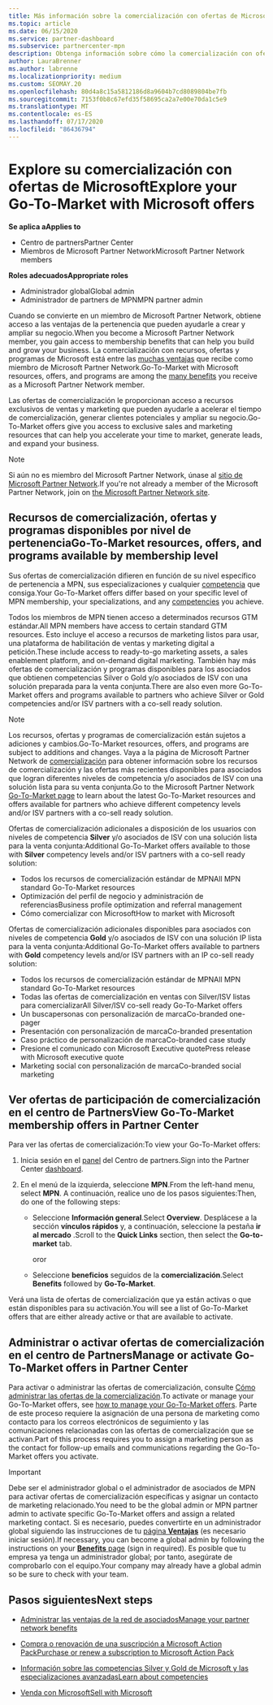 ```yaml
---
title: Más información sobre la comercialización con ofertas de Microsoft
ms.topic: article
ms.date: 06/15/2020
ms.service: partner-dashboard
ms.subservice: partnercenter-mpn
description: Obtenga información sobre cómo la comercialización con ofertas de Microsoft puede ayudar a acelerar el tiempo de comercialización, generar clientes potenciales y ampliar su negocio.
author: LauraBrenner
ms.author: labrenne
ms.localizationpriority: medium
ms.custom: SEOMAY.20
ms.openlocfilehash: 80d4a8c15a5812186d8a9604b7cd8089804be7fb
ms.sourcegitcommit: 7153f0b8c67efd35f58695ca2a7e00e70da1c5e9
ms.translationtype: MT
ms.contentlocale: es-ES
ms.lasthandoff: 07/17/2020
ms.locfileid: "86436794"
---
```

# <a name="explore-your-go-to-market-with-microsoft-offers"></a><span data-ttu-id="94eaf-103">Explore su comercialización con ofertas de Microsoft</span><span class="sxs-lookup"><span data-stu-id="94eaf-103">Explore your Go-To-Market with Microsoft offers</span></span>

<span data-ttu-id="94eaf-104">**Se aplica a**</span><span class="sxs-lookup"><span data-stu-id="94eaf-104">**Applies to**</span></span>

- <span data-ttu-id="94eaf-105">Centro de partners</span><span class="sxs-lookup"><span data-stu-id="94eaf-105">Partner Center</span></span>
- <span data-ttu-id="94eaf-106">Miembros de Microsoft Partner Network</span><span class="sxs-lookup"><span data-stu-id="94eaf-106">Microsoft Partner Network members</span></span>

<span data-ttu-id="94eaf-107">**Roles adecuados**</span><span class="sxs-lookup"><span data-stu-id="94eaf-107">**Appropriate roles**</span></span>

- <span data-ttu-id="94eaf-108">Administrador global</span><span class="sxs-lookup"><span data-stu-id="94eaf-108">Global admin</span></span>
- <span data-ttu-id="94eaf-109">Administrador de partners de MPN</span><span class="sxs-lookup"><span data-stu-id="94eaf-109">MPN partner admin</span></span>

<span data-ttu-id="94eaf-110">Cuando se convierte en un miembro de Microsoft Partner Network, obtiene acceso a las ventajas de la pertenencia que pueden ayudarle a crear y ampliar su negocio.</span><span class="sxs-lookup"><span data-stu-id="94eaf-110">When you become a Microsoft Partner Network member, you gain access to membership benefits that can help you build and grow your business.</span></span> <span data-ttu-id="94eaf-111">La comercialización con recursos, ofertas y programas de Microsoft está entre las [muchas ventajas](https://partner.microsoft.com/manage-your-partner-network-benefits) que recibe como miembro de Microsoft Partner Network.</span><span class="sxs-lookup"><span data-stu-id="94eaf-111">Go-To-Market with Microsoft resources, offers, and programs are among the [many benefits](https://partner.microsoft.com/manage-your-partner-network-benefits) you receive as a Microsoft Partner Network member.</span></span>

<span data-ttu-id="94eaf-112">Las ofertas de comercialización le proporcionan acceso a recursos exclusivos de ventas y marketing que pueden ayudarle a acelerar el tiempo de comercialización, generar clientes potenciales y ampliar su negocio.</span><span class="sxs-lookup"><span data-stu-id="94eaf-112">Go-To-Market offers give you access to exclusive sales and marketing resources that can help you accelerate your time to market, generate leads, and expand your business.</span></span>

>[!NOTE]
><span data-ttu-id="94eaf-113">Si aún no es miembro del Microsoft Partner Network, únase al [sitio de Microsoft Partner Network](https://partner.microsoft.com/membership).</span><span class="sxs-lookup"><span data-stu-id="94eaf-113">If you're not already a member of the Microsoft Partner Network, join on [the Microsoft Partner Network site](https://partner.microsoft.com/membership).</span></span>

## <a name="go-to-market-resources-offers-and-programs-available-by-membership-level"></a><span data-ttu-id="94eaf-114">Recursos de comercialización, ofertas y programas disponibles por nivel de pertenencia</span><span class="sxs-lookup"><span data-stu-id="94eaf-114">Go-To-Market resources, offers, and programs available by membership level</span></span>

<span data-ttu-id="94eaf-115">Sus ofertas de comercialización difieren en función de su nivel específico de pertenencia a MPN, sus especializaciones y cualquier [competencia](learn-about-competencies.md) que consiga.</span><span class="sxs-lookup"><span data-stu-id="94eaf-115">Your Go-To-Market offers differ based on your specific level of MPN membership, your specializations, and any [competencies](learn-about-competencies.md) you achieve.</span></span>

<span data-ttu-id="94eaf-116">Todos los miembros de MPN tienen acceso a determinados recursos GTM estándar.</span><span class="sxs-lookup"><span data-stu-id="94eaf-116">All MPN members have access to certain standard GTM resources.</span></span> <span data-ttu-id="94eaf-117">Esto incluye el acceso a recursos de marketing listos para usar, una plataforma de habilitación de ventas y marketing digital a petición.</span><span class="sxs-lookup"><span data-stu-id="94eaf-117">These include access to ready-to-go marketing assets, a sales enablement platform, and on-demand digital marketing.</span></span> <span data-ttu-id="94eaf-118">También hay más ofertas de comercialización y programas disponibles para los asociados que obtienen competencias Silver o Gold y/o asociados de ISV con una solución preparada para la venta conjunta.</span><span class="sxs-lookup"><span data-stu-id="94eaf-118">There are also even more Go-To-Market offers and programs available to partners who achieve Silver or Gold competencies and/or ISV partners with a co-sell ready solution.</span></span>

>[!NOTE]
><span data-ttu-id="94eaf-119">Los recursos, ofertas y programas de comercialización están sujetos a adiciones y cambios.</span><span class="sxs-lookup"><span data-stu-id="94eaf-119">Go-To-Market resources, offers, and programs are subject to additions and changes.</span></span> <span data-ttu-id="94eaf-120">Vaya a la página de Microsoft Partner Network de [comercialización](https://partner.microsoft.com/membership/go-to-market) para obtener información sobre los recursos de comercialización y las ofertas más recientes disponibles para asociados que logran diferentes niveles de competencia y/o asociados de ISV con una solución lista para su venta conjunta.</span><span class="sxs-lookup"><span data-stu-id="94eaf-120">Go to the Microsoft Partner Network [Go-To-Market page](https://partner.microsoft.com/membership/go-to-market) to learn about the latest Go-To-Market resources and offers available for partners who achieve different competency levels and/or ISV partners with a co-sell ready solution.</span></span>

<span data-ttu-id="94eaf-121">Ofertas de comercialización adicionales a disposición de los usuarios con niveles de competencia **Silver** y/o asociados de ISV con una solución lista para la venta conjunta:</span><span class="sxs-lookup"><span data-stu-id="94eaf-121">Additional Go-To-Market offers available to those with **Silver** competency levels and/or ISV partners with a co-sell ready solution:</span></span>

- <span data-ttu-id="94eaf-122">Todos los recursos de comercialización estándar de MPN</span><span class="sxs-lookup"><span data-stu-id="94eaf-122">All MPN standard Go-To-Market resources</span></span>
- <span data-ttu-id="94eaf-123">Optimización del perfil de negocio y administración de referencias</span><span class="sxs-lookup"><span data-stu-id="94eaf-123">Business profile optimization and referral management</span></span>
- <span data-ttu-id="94eaf-124">Cómo comercializar con Microsoft</span><span class="sxs-lookup"><span data-stu-id="94eaf-124">How to market with Microsoft</span></span>

<span data-ttu-id="94eaf-125">Ofertas de comercialización adicionales disponibles para asociados con niveles de competencia **Gold** y/o asociados de ISV con una solución IP lista para la venta conjunta:</span><span class="sxs-lookup"><span data-stu-id="94eaf-125">Additional Go-To-Market offers available to partners with **Gold** competency levels and/or ISV partners with an IP co-sell ready solution:</span></span>

- <span data-ttu-id="94eaf-126">Todos los recursos de comercialización estándar de MPN</span><span class="sxs-lookup"><span data-stu-id="94eaf-126">All MPN standard Go-To-Market resources</span></span>
- <span data-ttu-id="94eaf-127">Todas las ofertas de comercialización en ventas con Silver/ISV listas para comercializar</span><span class="sxs-lookup"><span data-stu-id="94eaf-127">All Silver/ISV co-sell ready Go-To-Market offers</span></span>
- <span data-ttu-id="94eaf-128">Un buscapersonas con personalización de marca</span><span class="sxs-lookup"><span data-stu-id="94eaf-128">Co-branded one-pager</span></span>
- <span data-ttu-id="94eaf-129">Presentación con personalización de marca</span><span class="sxs-lookup"><span data-stu-id="94eaf-129">Co-branded presentation</span></span>
- <span data-ttu-id="94eaf-130">Caso práctico de personalización de marca</span><span class="sxs-lookup"><span data-stu-id="94eaf-130">Co-branded case study</span></span>
- <span data-ttu-id="94eaf-131">Presione el comunicado con Microsoft Executive quote</span><span class="sxs-lookup"><span data-stu-id="94eaf-131">Press release with Microsoft executive quote</span></span>
- <span data-ttu-id="94eaf-132">Marketing social con personalización de marca</span><span class="sxs-lookup"><span data-stu-id="94eaf-132">Co-branded social marketing</span></span>

## <a name="view-go-to-market-membership-offers-in-partner-center"></a><span data-ttu-id="94eaf-133">Ver ofertas de participación de comercialización en el centro de Partners</span><span class="sxs-lookup"><span data-stu-id="94eaf-133">View Go-To-Market membership offers in Partner Center</span></span>

<span data-ttu-id="94eaf-134">Para ver las ofertas de comercialización:</span><span class="sxs-lookup"><span data-stu-id="94eaf-134">To view your Go-To-Market offers:</span></span>

1. <span data-ttu-id="94eaf-135">Inicia sesión en el [panel](https://partner.microsoft.com/dashboard) del Centro de partners.</span><span class="sxs-lookup"><span data-stu-id="94eaf-135">Sign into the Partner Center [dashboard](https://partner.microsoft.com/dashboard).</span></span>

2. <span data-ttu-id="94eaf-136">En el menú de la izquierda, seleccione **MPN**.</span><span class="sxs-lookup"><span data-stu-id="94eaf-136">From the left-hand menu, select **MPN**.</span></span> <span data-ttu-id="94eaf-137">A continuación, realice uno de los pasos siguientes:</span><span class="sxs-lookup"><span data-stu-id="94eaf-137">Then, do one of the following steps:</span></span>

   - <span data-ttu-id="94eaf-138">Seleccione **Información general**.</span><span class="sxs-lookup"><span data-stu-id="94eaf-138">Select **Overview**.</span></span> <span data-ttu-id="94eaf-139">Desplácese a la sección **vínculos rápidos** y, a continuación, seleccione la pestaña **ir al mercado** .</span><span class="sxs-lookup"><span data-stu-id="94eaf-139">Scroll to the **Quick Links** section, then select the **Go-to-market** tab.</span></span>

     <span data-ttu-id="94eaf-140">or</span><span class="sxs-lookup"><span data-stu-id="94eaf-140">or</span></span>

   - <span data-ttu-id="94eaf-141">Seleccione **beneficios** seguidos de la **comercialización**.</span><span class="sxs-lookup"><span data-stu-id="94eaf-141">Select **Benefits** followed by **Go-To-Market**.</span></span>

<span data-ttu-id="94eaf-142">Verá una lista de ofertas de comercialización que ya están activas o que están disponibles para su activación.</span><span class="sxs-lookup"><span data-stu-id="94eaf-142">You will see a list of Go-To-Market offers that are either already active or that are available to activate.</span></span>

## <a name="manage-or-activate-go-to-market-offers-in-partner-center"></a><span data-ttu-id="94eaf-143">Administrar o activar ofertas de comercialización en el centro de Partners</span><span class="sxs-lookup"><span data-stu-id="94eaf-143">Manage or activate Go-To-Market offers in Partner Center</span></span>

<span data-ttu-id="94eaf-144">Para activar o administrar las ofertas de comercialización, consulte [Cómo administrar las ofertas de la comercialización](manage-your-partner-network-benefits.md#manage-go-to-market-offers).</span><span class="sxs-lookup"><span data-stu-id="94eaf-144">To activate or manage your Go-To-Market offers, see [how to manage your Go-To-Market offers](manage-your-partner-network-benefits.md#manage-go-to-market-offers).</span></span> <span data-ttu-id="94eaf-145">Parte de este proceso requiere la asignación de una persona de marketing como contacto para los correos electrónicos de seguimiento y las comunicaciones relacionadas con las ofertas de comercialización que se activan.</span><span class="sxs-lookup"><span data-stu-id="94eaf-145">Part of this process requires you to assign a marketing person as the contact for follow-up emails and communications regarding the Go-To-Market offers you activate.</span></span>

>[!IMPORTANT]
><span data-ttu-id="94eaf-146">Debe ser el administrador global o el administrador de asociados de MPN para activar ofertas de comercialización específicas y asignar un contacto de marketing relacionado.</span><span class="sxs-lookup"><span data-stu-id="94eaf-146">You need to be the global admin or MPN partner admin to activate specific Go-To-Market offers and assign a related marketing contact.</span></span> <span data-ttu-id="94eaf-147">Si es necesario, puedes convertirte en un administrador global siguiendo las instrucciones de tu [página **Ventajas**](https://partnercenter.microsoft.com/pcv/partnership/benefits) (es necesario iniciar sesión).</span><span class="sxs-lookup"><span data-stu-id="94eaf-147">If necessary, you can become a global admin by following the instructions on your [**Benefits** page](https://partnercenter.microsoft.com/pcv/partnership/benefits) (sign in required).</span></span> <span data-ttu-id="94eaf-148">Es posible que tu empresa ya tenga un administrador global; por tanto, asegúrate de comprobarlo con el equipo.</span><span class="sxs-lookup"><span data-stu-id="94eaf-148">Your company may already have a global admin so be sure to check with your team.</span></span>

## <a name="next-steps"></a><span data-ttu-id="94eaf-149">Pasos siguientes</span><span class="sxs-lookup"><span data-stu-id="94eaf-149">Next steps</span></span>

- [<span data-ttu-id="94eaf-150">Administrar las ventajas de la red de asociados</span><span class="sxs-lookup"><span data-stu-id="94eaf-150">Manage your partner network benefits</span></span>](manage-your-partner-network-benefits.md)

- [<span data-ttu-id="94eaf-151">Compra o renovación de una suscripción a Microsoft Action Pack</span><span class="sxs-lookup"><span data-stu-id="94eaf-151">Purchase or renew a subscription to Microsoft Action Pack</span></span>](mpn-get-action-pack.md)

- [<span data-ttu-id="94eaf-152">Información sobre las competencias Silver y Gold de Microsoft y las especializaciones avanzadas</span><span class="sxs-lookup"><span data-stu-id="94eaf-152">Learn about competencies</span></span>](learn-about-competencies.md)

- [<span data-ttu-id="94eaf-153">Venda con Microsoft</span><span class="sxs-lookup"><span data-stu-id="94eaf-153">Sell with Microsoft</span></span>](https://partner.microsoft.com/membership/sell-with-microsoft)
